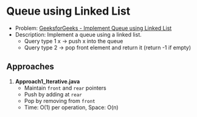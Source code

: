 # Queue using Linked List

- Problem: [GeeksforGeeks - Implement Queue using Linked List](https://www.geeksforgeeks.org/problems/implement-queue-using-linked-list/0)
- Description: Implement a queue using a linked list.  
  - Query type 1 x → push x into the queue  
  - Query type 2 → pop front element and return it (return -1 if empty)

## Approaches

1. **Approach1_Iterative.java**
   - Maintain `front` and `rear` pointers  
   - Push by adding at `rear`  
   - Pop by removing from `front`  
   - Time: O(1) per operation, Space: O(n)
